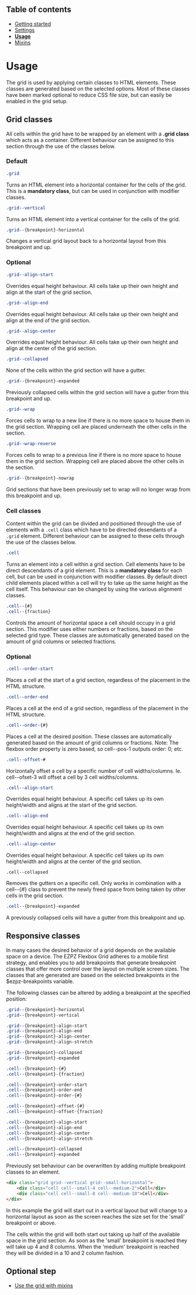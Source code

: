 ## Table of contents
* [Getting started](getting-started.md)
* [Settings](settings.md)
* [**Usage**](usage.md)
* [Mixins](mixins.md)

# Usage #
The grid is used by applying certain classes to HTML elements. These classes are generated based on the selected options. Most of these classes have been marked optional to reduce CSS file size, but can easily be enabled in the grid setup.

## Grid classes #
All cells within the grid have to be wrapped by an element with a **.grid class** which acts as a container. Different behaviour can be assigned to this section through the use of the classes below.

### Default ###

```css
.grid
```
Turns an HTML element into a horizontal container for the cells of the grid. This is a **mandatory class**, but can be used in conjunction with modifier classes.

```css
.grid--vertical
```
Turns an HTML element into a vertical container for the cells of the grid.

```css
.grid--{breakpoint}-horizontal
```
Changes a vertical grid layout back to a horizontal layout from this breakpoint and up.

### Optional ###

<a id="grid-align"></a>
```css
.grid--align-start
```
Overrides equal height behaviour. All cells take up their own height and align at the start of the grid section.

```css
.grid--align-end
```
Overrides equal height behaviour. All cells take up their own height and align at the end of the grid section.

```css
.grid--align-center
```
Overrides equal height behaviour. All cells take up their own height and align at the center of the grid section.

<a id="grid-collapse"></a>
```css
.grid--collapsed
```
None of the cells within the grid section will have a gutter.

```css
.grid--{breakpoint}-expanded
```
Previously collapsed cells within the grid section will have a gutter from this breakpoint and up.

<a id="grid-wrap"></a>
```css
.grid--wrap
```
Forces cells to wrap to a new line if there is no more space to house them in the grid section. Wrapping cell are placed underneath the other cells in the section.

```css
.grid--wrap-reverse
```
Forces cells to wrap to a previous line if there is no more space to house them in the grid section. Wrapping cell are placed above the other cells in the section.

```css
.grid--{breakpoint}-nowrap
```
Grid sections that have been previously set to wrap will no longer wrap from this breakpoint and up.


### Cell classes ###
Content within the grid can be divided and positioned through the use of elements with a ```.cell``` class which have to be directed desendants of a ```.grid``` element. Different behaviour can be assigned to these cells through the use of the classes below.

```css
.cell
```
Turns an element into a cell within a grid section. Cell elements have to be direct descendants of a grid element. This is a **mandatory class** for each cell, but can be used in conjunction with modifier classes. By default direct child elements placed within a cell will try to take up the same height as the cell itself. This behaviour can be changed by using the various alignment classes.

```css
.cell--{#}
.cell--{fraction}
```
Controls the amount of horizontal space a cell should occupy in a grid section. This modifier uses either numbers or fractions, based on the selected grid type. These classes are automatically generated based on the amount of grid columns or selected fractions.

### Optional ###

<a id="cell-order"></a>
```css
.cell--order-start
```
Places a cell at the start of a grid section, regardless of the placement in the HTML structure.

```css
.cell--order-end
```
Places a cell at the end of a grid section, regardless of the placement in the HTML structure.

```css
.cell--order-{#}
```
Places a cell at the desired position. These classes are automatically generated based on the amount of grid columns or fractions. Note: The flexbox order property is zero based, so cell--pos-1 outputs order: 0; etc.

<a id="cell-offset"></a>
```css
.cell--offset-#
```
Horizontally offset a cell by a specific number of cell widths/columns. Ie. cell--ofset-3 will offset a cell by 3 cell widths/columns.

<a id="cell-align"></a>
```css
.cell--align-start
```
Overrides equal height behaviour. A specific cell takes up its own height/width and aligns at the start of the grid section.

```css
.cell--align-end
```
Overrides equal height behaviour. A specific cell takes up its own height/width and aligns at the end of the grid section.

```css
.cell--align-center
```
Overrides equal height behaviour. A specific cell takes up its own height/width and aligns at the center of the grid section.

<a id="cell-collapse"></a>
```
.cell--collapsed
```
Removes the gutters on a specific cell. Only works in combination with a cell--{#} class to prevent the newly freed space from being taken by other cells in the grid section.

```css
.cell--{breakpoint}-expanded
```
A previously collapsed cells will have a gutter from this breakpoint and up.


## Responsive classes ##
In many cases the desired behavior of a grid depends on the available space on a device. The EZPZ Flexbox Grid adheres to a mobile first strategy, and enables you to add breakpoints that generate breakpoint classes that offer more control over the layout on multiple screen sizes. The classes that are generated are based on the selected breakpoints in the $ezpz-breakpoints variable.

The following classes can be altered by adding a breakpoint at the specified position:

```css
.grid--{breakpoint}-horizontal
.grid--{breakpoint}-vertical

.grid--{breakpoint}-align-start
.grid--{breakpoint}-align-end
.grid--{breakpoint}-align-center
.grid--{breakpoint}-align-stretch

.grid--{breakpoint}-collapsed
.grid--{breakpoint}-expanded

.cell--{breakpoint}-{#}
.cell--{breakpoint}-{fraction}

.cell--{breakpoint}-order-start
.cell--{breakpoint}-order-end
.cell--{breakpoint}-order-{#}

.cell--{breakpoint}-offset-{#}
.cell--{breakpoint}-offset-{fraction}

.cell--{breakpoint}-align-start
.cell--{breakpoint}-align-end
.cell--{breakpoint}-align-center
.cell--{breakpoint}-align-stretch

.cell--{breakpoint}-collapsed
.cell--{breakpoint}-expanded
```
Previously set behaviour can be overwritten by adding multiple breakpoint classes to an element.

```html
<div class="grid grid--vertical grid--small-horizontal">
    <div class="cell cell--small-4 cell--medium-2">Cell</div>
    <div class="cell cell--small-8 cell--medium-10">Cell</div>
</div>
```
In this example the grid will start out in a vertical layout but will change to a horizontal layout as soon as the screen reaches the size set for the 'small' breakpoint or above.

The cells within the grid will both start out taking up half of the available space in the grid section. As soon as the 'small' breakpoint is reached they will take up 4 and 8 columns. When the 'medium' breakpoint is reached they will be divided in a 10 and 2 column fashion.

## Optional step ##
* [Use the grid with mixins](mixins.md)
